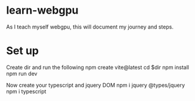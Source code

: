 # learn-webgpu
As I teach myself webgpu, this will document my journey and steps.

# Set up
Create dir and run the following
    npm create vite@latest
    cd $dir
    npm install
    npm run dev 

Now create your typescript and jquery DOM
    npm i jquery @types/jquery
    npm i typescript
